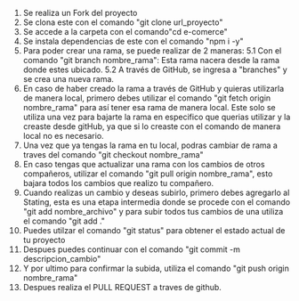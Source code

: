 1. Se realiza un Fork del proyecto
2. Se clona este con el comando "git clone url_proyecto"
3. Se accede a la carpeta con el comando"cd e-comerce"
4. Se instala dependencias de este con el comando "npm i -y"
5. Para poder crear una rama, se puede realizar de 2 maneras:
	5.1 Con el comando "git branch nombre_rama": Esta rama nacera desde la rama donde estes 	ubicado.
	5.2 A través de GitHub, se ingresa a "branches" y se crea una nueva rama.
6. En caso de haber creado la rama a través de GitHub y quieras utilizarla de manera local, primero debes utilizar el comando "git fetch origin nombre_rama" para así tener esa rama de manera local. Este solo se utiliza una vez para bajarte la rama en especifico que querias utilizar y la creaste desde gitHub, ya que si lo creaste con el comando de manera local no es necesario.
7. Una vez que ya tengas la rama en tu local, podras cambiar de rama a traves del comando "git checkout nombre_rama"
8. En caso tengas que actualizar una rama con los cambios de otros compañeros, utilizar el comando "git pull origin nombre_rama", esto bajara todos los cambios que realizo tu compañero.
9. Cuando realizas un cambio y deseas subirlo, primero debes agregarlo al Stating, esta es una etapa intermedia donde se procede con el comando "git add nombre_archivo" y para subir todos tus cambios de una utiliza el comando "git add ." 
10. Puedes utilzar el comando "git status" para obtener el estado actual de tu proyecto
11. Despues puedes continuar con el comando "git commit -m descripcion_cambio"
12. Y por ultimo para confirmar la subida, utiliza el comando "git push origin nombre_rama"
13. Despues realiza el PULL REQUEST a traves de github. 

